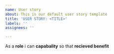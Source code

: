 ```yaml
---
name: User story
about: This is our default user story template
title: 'USER STORY: <TITLE>'
labels: ''
assignees: ''

---
```


As a **role** i can **capabality** so that **recieved benefit**
